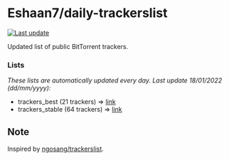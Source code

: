 
# Eshaan7/daily-trackerslist 

[![Last update](https://img.shields.io/badge/Last%20update-18/01/2022-blue.svg)](#)

Updated list of public BitTorrent trackers.

### Lists
*These lists are automatically updated every day. Last update 18/01/2022 (_dd/mm/yyyy_):*

* trackers_best (21 trackers) => [link](https://raw.githubusercontent.com/eshaan7/daily-trackerslist/master/trackers_best.txt)
* trackers_stable (64 trackers) => [link](https://raw.githubusercontent.com/eshaan7/daily-trackerslist/master/trackers_stable.txt)

## Note

Inspired by [ngosang/trackerslist](https://github.com/ngosang/trackerslist).
